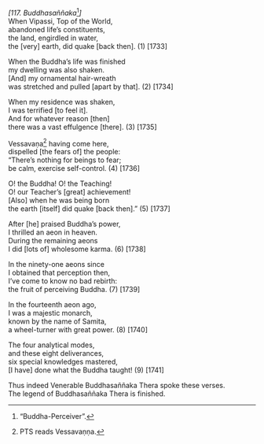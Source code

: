 *\[117. Buddhasaññaka*[^1]*\]*  
When Vipassi, Top of the World,  
abandoned life’s constituents,  
the land, engirdled in water,  
the \[very\] earth, did quake \[back then\]. (1) \[1733\]

When the Buddha’s life was finished  
my dwelling was also shaken.  
\[And\] my ornamental hair-wreath  
was stretched and pulled \[apart by that\]. (2) \[1734\]

When my residence was shaken,  
I was terrified \[to feel it\].  
And for whatever reason \[then\]  
there was a vast effulgence \[there\]. (3) \[1735\]

Vessavaṇa[^2] having come here,  
dispelled \[the fears of\] the people:  
“There’s nothing for beings to fear;  
be calm, exercise self-control. (4) \[1736\]

O! the Buddha! O! the Teaching!  
O! our Teacher’s \[great\] achievement!  
\[Also\] when he was being born  
the earth \[itself\] did quake \[back then\].” (5) \[1737\]

After \[he\] praised Buddha’s power,  
I thrilled an aeon in heaven.  
During the remaining aeons  
I did \[lots of\] wholesome karma. (6) \[1738\]

In the ninety-one aeons since  
I obtained that perception then,  
I’ve come to know no bad rebirth:  
the fruit of perceiving Buddha. (7) \[1739\]

In the fourteenth aeon ago,  
I was a majestic monarch,  
known by the name of Samita,  
a wheel-turner with great power. (8) \[1740\]

The four analytical modes,  
and these eight deliverances,  
six special knowledges mastered,  
\[I have\] done what the Buddha taught! (9) \[1741\]

Thus indeed Venerable Buddhasaññaka Thera spoke these verses.  
The legend of Buddhasaññaka Thera is finished.  
[^1]: “Buddha-Perceiver”.  
[^2]: PTS reads Vessavaṇṇa.
